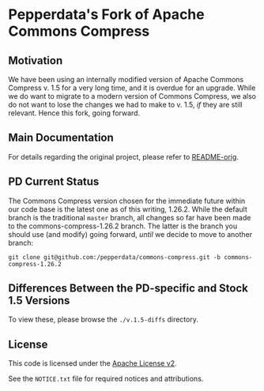 <!---
 Licensed to the Apache Software Foundation (ASF) under one or more
 contributor license agreements.  See the NOTICE file distributed with
 this work for additional information regarding copyright ownership.
 The ASF licenses this file to You under the Apache License, Version 2.0
 (the "License"); you may not use this file except in compliance with
 the License.  You may obtain a copy of the License at

      http://www.apache.org/licenses/LICENSE-2.0

 Unless required by applicable law or agreed to in writing, software
 distributed under the License is distributed on an "AS IS" BASIS,
 WITHOUT WARRANTIES OR CONDITIONS OF ANY KIND, either express or implied.
 See the License for the specific language governing permissions and
 limitations under the License.
-->
Pepperdata's Fork of Apache Commons Compress
===================

Motivation
-------------

We have been using an internally modified version of Apache Commons Compress v. 1.5
for a very long time, and it is overdue for an upgrade.  While we do want to migrate to
a modern version of Commons Compress, we also do not want to lose the changes we had
to make to v. 1.5, _if_ they are still relevant.  Hence this fork, going forward.

Main Documentation
-------------

For details regarding the original project, please refer to [README-orig](./README-orig.md).

PD Current Status
--------------------------

The Commons Compress version chosen for the immediate future within our code base is the
latest one as of this writing, 1.26.2.  While the default branch is the traditional `master`
branch, all changes so far have been made to the commons-compress-1.26.2 branch.
The latter is the branch you should use (and modify) going forward, _until_ we decide to
move to another branch:

```shell
git clone git@github.com:/pepperdata/commons-compress.git -b commons-compress-1.26.2
```

Differences Between the PD-specific and Stock 1.5 Versions
--------

To view these, please browse the `./v.1.5-diffs` directory.

License
-------

This code is licensed under the [Apache License v2](https://www.apache.org/licenses/LICENSE-2.0).

See the `NOTICE.txt` file for required notices and attributions.
